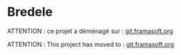 Bredele
=======

ATTENTION : ce projet a déménagé sur : [git.framasoft.org](https://git.framasoft.org/Framatophe/Bredele)

ATTENTION : This project has moved to : [git.framasoft.org](https://git.framasoft.org/Framatophe/Bredele)
